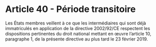# Article 40 - Période transitoire


Les États membres veillent à ce que les intermédiaires qui sont déjà immatriculés en application de la directive 2002/92/CE respectent les dispositions pertinentes du droit national mettant en œuvre l’article 10, paragraphe 1, de la présente directive au plus tard le 23 février 2019.
